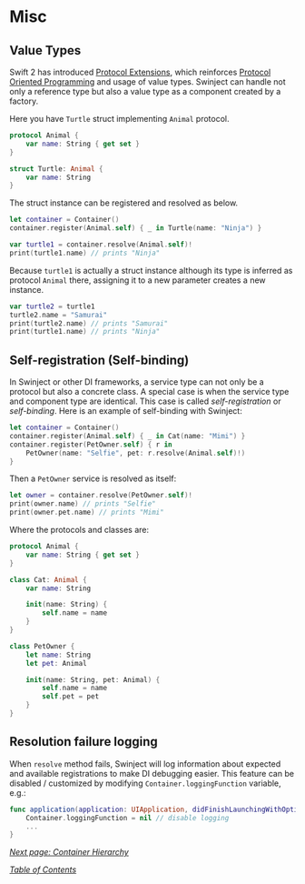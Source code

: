 # Misc

## Value Types

Swift 2 has introduced [Protocol Extensions](https://developer.apple.com/library/prerelease/ios/documentation/Swift/Conceptual/Swift_Programming_Language/Protocols.html#//apple_ref/doc/uid/TP40014097-CH25-ID521), which reinforces [Protocol Oriented Programming](http://www.raywenderlich.com/109156/introducing-protocol-oriented-programming-in-swift-2) and usage of value types. Swinject can handle not only a reference type but also a value type as a component created by a factory.

Here you have `Turtle` struct implementing `Animal` protocol.

```swift
protocol Animal {
    var name: String { get set }
}

struct Turtle: Animal {
    var name: String
}
```

The struct instance can be registered and resolved as below.

```swift
let container = Container()
container.register(Animal.self) { _ in Turtle(name: "Ninja") }

var turtle1 = container.resolve(Animal.self)!
print(turtle1.name) // prints "Ninja"
```

Because `turtle1` is actually a struct instance although its type is inferred as protocol `Animal` there, assigning it to a new parameter creates a new instance.

```swift
var turtle2 = turtle1
turtle2.name = "Samurai"
print(turtle2.name) // prints "Samurai"
print(turtle1.name) // prints "Ninja"
```

## Self-registration (Self-binding)

In Swinject or other DI frameworks, a service type can not only be a protocol but also a concrete class. A special case is when the service type and component type are identical. This case is called _self-registration_ or _self-binding_. Here is an example of self-binding with Swinject:

```swift
let container = Container()
container.register(Animal.self) { _ in Cat(name: "Mimi") }
container.register(PetOwner.self) { r in
    PetOwner(name: "Selfie", pet: r.resolve(Animal.self)!)
}
```

Then a `PetOwner` service is resolved as itself:

```swift
let owner = container.resolve(PetOwner.self)!
print(owner.name) // prints "Selfie"
print(owner.pet.name) // prints "Mimi"
```

Where the protocols and classes are:

```swift
protocol Animal {
    var name: String { get set }
}

class Cat: Animal {
    var name: String

    init(name: String) {
        self.name = name
    }
}

class PetOwner {
    let name: String
    let pet: Animal

    init(name: String, pet: Animal) {
        self.name = name
        self.pet = pet
    }
}
```

## Resolution failure logging

When `resolve` method fails, Swinject will log information about expected and available registrations to make DI debugging easier. This feature can be disabled / customized by modifying `Container.loggingFunction` variable, e.g.:
```swift
func application(application: UIApplication, didFinishLaunchingWithOptions launchOptions: [NSObject: AnyObject]?) -> Bool {
    Container.loggingFunction = nil // disable logging
    ...
}
```

_[Next page: Container Hierarchy](ContainerHierarchy.md)_

_[Table of Contents](README.md)_
